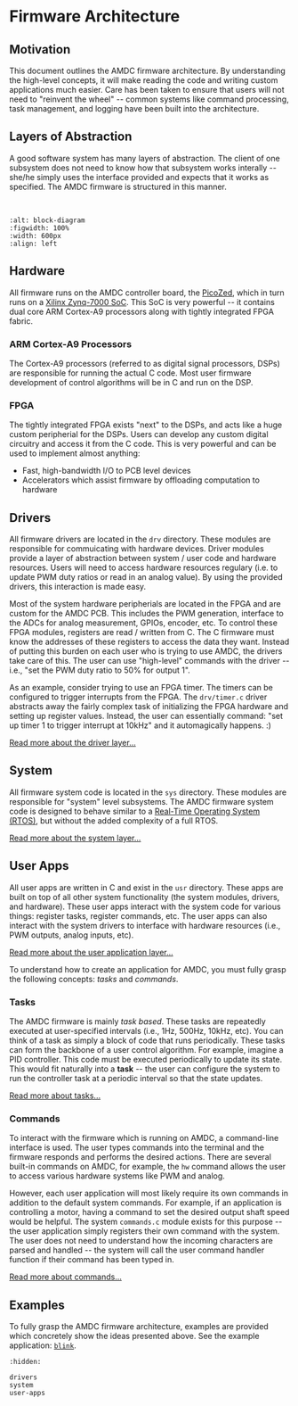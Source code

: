# Firmware Architecture

## Motivation

This document outlines the AMDC firmware architecture. By understanding the high-level concepts, it will make reading the code and writing custom applications much easier. Care has been taken to ensure that users will not need to "reinvent the wheel" -- common systems like command processing, task management, and logging have been built into the architecture.


## Layers of Abstraction

A good software system has many layers of abstraction. The client of one subsystem does not need to know how that subsystem works interally -- she/he simply uses the interface provided and expects that it works as specified. The AMDC firmware is structured in this manner.

<br/>

```{figure} images/block-diagram.svg
:alt: block-diagram
:figwidth: 100%
:width: 600px
:align: left
```


## Hardware

All firmware runs on the AMDC controller board, the [PicoZed](http://zedboard.org/product/picozed), which in turn runs on a [Xilinx Zynq-7000 SoC](https://www.xilinx.com/products/silicon-devices/soc/zynq-7000.html). This SoC is very powerful -- it contains dual core ARM Cortex-A9 processors along with tightly integrated FPGA fabric.

### ARM Cortex-A9 Processors

The Cortex-A9 processors (referred to as digital signal processors, DSPs) are responsible for running the actual C code. Most user firmware development of control algorithms will be in C and run on the DSP.

### FPGA

The tightly integrated FPGA exists "next" to the DSPs, and acts like a huge custom peripherial for the DSPs. Users can develop any custom digital circuitry and access it from the C code. This is very powerful and can be used to implement almost anything:
- Fast, high-bandwidth I/O to PCB level devices
- Accelerators which assist firmware by offloading computation to hardware


## Drivers

All firmware drivers are located in the `drv` directory. These modules are responsible for commuicating with hardware devices. Driver modules provide a layer of abstraction between system / user code and hardware resources. Users will need to access hardware resources regulary (i.e. to update PWM duty ratios or read in an analog value). By using the provided drivers, this interaction is made easy.

Most of the system hardware peripherials are located in the FPGA and are custom for the AMDC PCB. This includes the PWM generation, interface to the ADCs for analog measurement, GPIOs, encoder, etc. To control these FPGA modules, registers are read / written from C. The C firmware must know the addresses of these registers to access the data they want. Instead of putting this burden on each user who is trying to use AMDC, the drivers take care of this. The user can use "high-level" commands with the driver -- i.e., "set the PWM duty ratio to 50% for output 1".

As an example, consider trying to use an FPGA timer. The timers can be configured to trigger interrupts from the FPGA. The `drv/timer.c` driver abstracts away the fairly complex task of initializing the FPGA hardware and setting up register values. Instead, the user can essentially command: "set up timer 1 to trigger interrupt at 10kHz" and it automagically happens. :)

[Read more about the driver layer...](drivers.md)

## System

All firmware system code is located in the `sys` directory. These modules are responsible for "system" level subsystems. The AMDC firmware system code is designed to behave similar to a [Real-Time Operating System (RTOS)](https://en.wikipedia.org/wiki/Real-time_operating_system), but without the added complexity of a full RTOS.

[Read more about the system layer...](system.md)

## User Apps

All user apps are written in C and exist in the `usr` directory. These apps are built on top of all other system functionality (the system modules, drivers, and hardware). These user apps interact with the system code for various things: register tasks, register commands, etc. The user apps can also interact with the system drivers to interface with hardware resources (i.e., PWM outputs, analog inputs, etc).

[Read more about the user application layer...](user-apps.md)

To understand how to create an application for AMDC, you must fully grasp the following concepts: *tasks* and *commands*.

### Tasks

The AMDC firmware is mainly *task based*. These tasks are repeatedly executed at user-specified intervals (i.e., 1Hz, 500Hz, 10kHz, etc). You can think of a task as simply a block of code that runs periodically. These tasks can form the backbone of a user control algorithm. For example, imagine a PID controller. This code must be executed periodically to update its state. This would fit naturally into a **task** -- the user can configure the system to run the controller task at a periodic interval so that the state updates.

[Read more about tasks...](./system.md#tasks)

### Commands

To interact with the firmware which is running on AMDC, a command-line interface is used. The user types commands into the terminal and the firmware responds and performs the desired actions. There are several built-in commands on AMDC, for example, the `hw` command allows the user to access various hardware systems like PWM and analog.

However, each user application will most likely require its own commands in addition to the default system commands. For example, if an application is controlling a motor, having a command to set the desired output shaft speed would be helpful. The system `commands.c` module exists for this purpose -- the user application simply registers their own command with the system. The user does not need to understand how the incoming characters are parsed and handled -- the system will call the user command handler function if their command has been typed in.

[Read more about commands...](./system.md#commands)

## Examples

To fully grasp the AMDC firmware architecture, examples are provided which concretely show the ideas presented above. See the example application: [`blink`](https://github.com/Severson-Group/AMDC-Firmware/tree/v1.0.x/sdk/app_cpu1/user/usr/blink).

```{toctree}
:hidden:

drivers
system
user-apps
```
